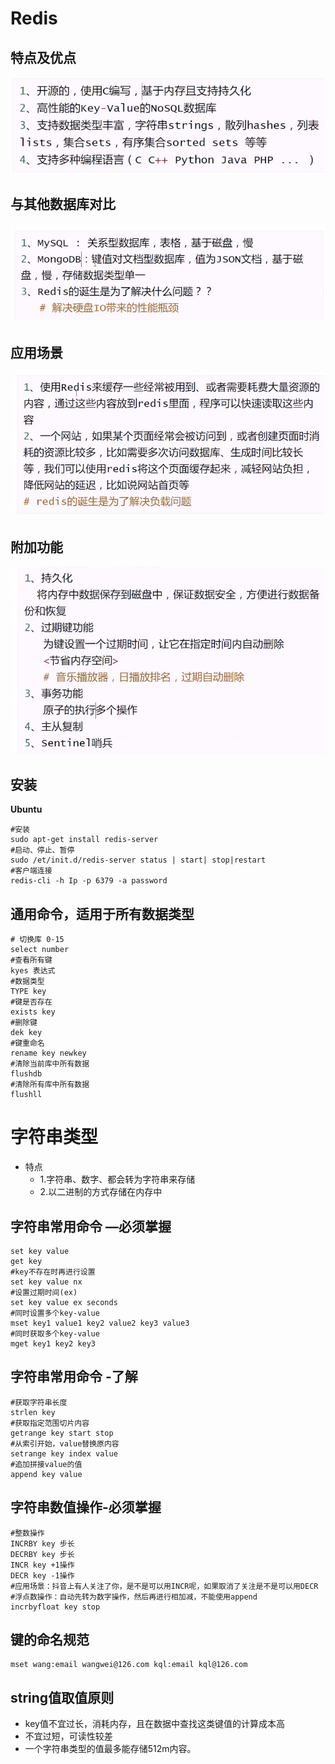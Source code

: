 # Redis

## 特点及优点

![redis](./photo/redis_te.png)

## 与其他数据库对比

![redis](./photo/redis_y.png)

## 应用场景

![redis_b](./photo/redis_b.png)

## 附加功能

![redis](./photo/redis_c.png)

## 安装

**Ubuntu**

```shell
#安装
sudo apt-get install redis-server
#启动、停止、暂停
sudo /et/init.d/redis-server status | start| stop|restart
#客户端连接
redis-cli -h Ip -p 6379 -a password
```

## 通用命令，适用于所有数据类型

```shell
# 切换库 0-15
select number
#查看所有键
kyes 表达式
#数据类型
TYPE key
#键是否存在
exists key  
#删除键
dek key
#键重命名
rename key newkey
#清除当前库中所有数据
flushdb
#清除所有库中所有数据
flushll
```

# 字符串类型

- 特点
    - 1.字符串、数字、都会转为字符串来存储
    - 2.以二进制的方式存储在内存中

## 字符串常用命令 —必须掌握

```shell
set key value
get key
#key不存在时再进行设置
set key value nx
#设置过期时间(ex)
set key value ex seconds
#同时设置多个key-value
mset key1 value1 key2 value2 key3 value3
#同时获取多个key-value
mget key1 key2 key3
```

## 字符串常用命令 -了解

```shell
#获取字符串长度
strlen key
#获取指定范围切片内容
getrange key start stop
#从索引开始，value替换原内容
setrange key index value 
#追加拼接value的值
append key value
```

## 字符串数值操作-必须掌握

```shell
#整数操作
INCRBY key 步长
DECRBY key 步长
INCR key +1操作
DECR key -1操作
#应用场景：抖音上有人关注了你，是不是可以用INCR呢，如果取消了关注是不是可以用DECR
#浮点数操作：自动先转为数字操作，然后再进行相加减，不能使用append
incrbyfloat key stop
```

## 键的命名规范

```shell
mset wang:email wangwei@126.com kql:email kql@126.com
```

## string值取值原则

- key值不宜过长，消耗内存，且在数据中查找这类键值的计算成本高
- 不宜过短，可读性较差
- 一个字符串类型的值最多能存储512m内容。




